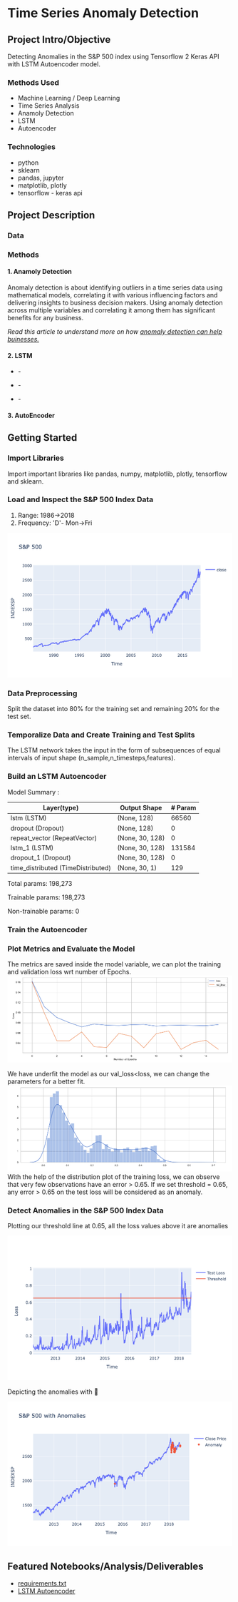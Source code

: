 # Time Series Anomaly Detection

## Project Intro/Objective
Detecting Anomalies in the S&P 500 index using Tensorflow 2 Keras API with LSTM Autoencoder model.

### Methods Used
* Machine Learning / Deep Learning
* Time Series Analysis
* Anamoly Detection
* LSTM 
* Autoencoder

### Technologies
* python
* sklearn
* pandas, jupyter
* matplotlib, plotly
* tensorflow - keras api

## Project Description

### Data


### Methods

#### 1. Anamoly Detection
Anomaly detection is about identifying outliers in a time series data using mathematical models, correlating it with various influencing factors and delivering insights to business decision makers. Using anomaly detection across multiple variables and correlating it among them has significant benefits for any business. 

*Read this article to understand more on how [anomaly detection can help buinesses.](https://www.itproportal.com/features/five-reasons-why-anomaly-detection-is-important-for-your-ecommerce-business/)*

#### 2. LSTM

* <strong></strong> - 

* <strong></strong> - 

* <strong></strong> - 

#### 3. AutoEncoder

## Getting Started

### Import Libraries
Import important libraries like pandas, numpy, matplotlib, plotly, tensorflow and sklearn.
### Load and Inspect the S&P 500 Index Data

1. Range: 1986->2018
2. Frequency: 'D'- Mon->Fri

![S$P Data](https://raw.githubusercontent.com/datablogger-ml/Anomaly-detection-with-Keras/master/Anomaly%20Detection%20Images/Data.png)

### Data Preprocessing
Split the dataset into 80% for the training set and remaining 20% for the test set.
### Temporalize Data and Create Training and Test Splits
The LSTM network takes the input in the form of subsequences of equal intervals of input shape (n_sample,n_timesteps,features).
### Build an LSTM Autoencoder
Model Summary :

Layer(type)  | Output Shape | # Param
------------ | -------------| --------
lstm (LSTM) | (None, 128) | 66560
dropout (Dropout) | (None, 128) | 0
repeat_vector (RepeatVector) | (None, 30, 128) | 0
lstm_1 (LSTM) | (None, 30, 128) | 131584
dropout_1 (Dropout) | (None, 30, 128) | 0
time_distributed (TimeDistributed) | (None, 30, 1) | 129

Total params: 198,273

Trainable params: 198,273

Non-trainable params: 0


### Train the Autoencoder
### Plot Metrics and Evaluate the Model
The metrics are saved inside the model variable, we can plot the training and validation loss wrt number of Epochs.
![Loss vs Epochs](https://raw.githubusercontent.com/datablogger-ml/Anomaly-detection-with-Keras/master/Anomaly%20Detection%20Images/Training_loss.png)

We have underfit the model as our val_loss<loss, we can change the parameters for a better fit.
![Training Loss](https://raw.githubusercontent.com/datablogger-ml/Anomaly-detection-with-Keras/master/Anomaly%20Detection%20Images/TrainingDIst.png)
With the help of the distribution plot of the training loss, we can observe that very few observations have an error > 0.65. If we set threshold = 0.65, any error > 0.65 on the test loss will be considered as an anomaly.
### Detect Anomalies in the S&P 500 Index Data

Plotting our threshold line at 0.65, all the loss values above it are anomalies

![Threshold](https://raw.githubusercontent.com/datablogger-ml/Anomaly-detection-with-Keras/master/Anomaly%20Detection%20Images/Threshold.png)

Depicting the anomalies with :red_circle: 

![S&P500 Anomalies](https://raw.githubusercontent.com/datablogger-ml/Anomaly-detection-with-Keras/master/Anomaly%20Detection%20Images/S%26P500_anomalies.png)

## Featured Notebooks/Analysis/Deliverables
* [requirements.txt](https://raw.githubusercontent.com/datablogger-ml/twitter-analytics/master/requirements.txt)
* [LSTM Autoencoder](https://machinelearningmastery.com/lstm-autoencoders/)
